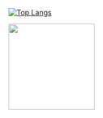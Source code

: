[![Top Langs](https://github-readme-stats.vercel.app/api/top-langs/?username=thekangaroofactory&layout=compact&theme=dark&exclude_repo=Website-kangaroo-ai)](https://github.com/thekangaroofactory/github-readme-stats)

<img align="center" height="170" src="https://github-readme-stats-sigma-five.vercel.app/api/top-langs/?username=thekangaroofactory&layout=compact&langs_count=16&theme=dark&exclude_repo=Website-kangaroo-ai"/>

<!--
**thekangaroofactory/thekangaroofactory** is a ✨ _special_ ✨ repository because its `README.md` (this file) appears on your GitHub profile.

Here are some ideas to get you started:

- 🔭 I’m currently working on ...
- 🌱 I’m currently learning ...
- 👯 I’m looking to collaborate on ...
- 🤔 I’m looking for help with ...
- 💬 Ask me about ...
- 📫 How to reach me: ...
- 😄 Pronouns: ...
- ⚡ Fun fact: ...
-->
